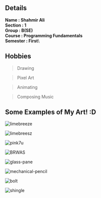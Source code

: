 ## Details

**Name			: Shahmir Ali**\
**Section		: 1**\
**Group			: B(SE)**\
**Course		: Programming Fundamentals**\
**Semester	: First**\

## Hobbies

> Drawing 

> Pixel Art

> Animating 
 
> Composing Music

## Some Examples of My Art! :D

![limebreeze](https://github.com/user-attachments/assets/7e7e497d-9504-47c2-b4d7-68b479ab64f3)

![limebreesz](https://github.com/user-attachments/assets/f48a9540-5030-4198-9d48-2cec8eea7e62)

![pink7u](https://github.com/user-attachments/assets/b2ea5a88-3b9d-4802-bd9d-d6428830820e)

![BRWAS](https://github.com/user-attachments/assets/a6652dd7-6f46-40a1-a884-c8943609c57c)

![glass-pane](https://github.com/user-attachments/assets/d5304fa8-a932-4eaa-bc1b-3db6b667521b)

![mechanical-pencil](https://github.com/user-attachments/assets/f01955f1-d33f-4fdf-906e-a378ffef868d)

![bolt](https://github.com/user-attachments/assets/c1cb9aec-653f-48bc-81d4-acfa45a46ee5)

![shingle](https://github.com/user-attachments/assets/469e45d6-1d60-494a-8649-c604a741ab21)




